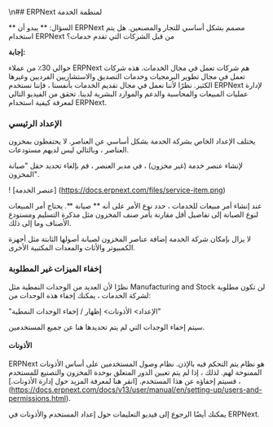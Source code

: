 \n## ERPNext لمنظمة الخدمة

** السؤال: ** يبدو أن ERPNext مصمم بشكل أساسي للتجار والمصنعين. هل يتم استخدام ERPNext من قبل الشركات التي تقدم خدمات؟

**إجابة:**

حوالي 30٪ من عملاء ERPNext هم شركات تعمل في مجال الخدمات. هذه شركات تعمل في مجال تطوير البرمجيات وخدمات التصديق والاستشاريين الفرديين وغيرها الكثير. نظرًا لأننا نعمل في مجال تقديم الخدمات بأنفسنا ، فإننا نستخدم ERPNext لإدارة عمليات المبيعات والمحاسبة والدعم والموارد البشرية لدينا. تحقق من الفيديو التالي لمعرفة كيفية استخدام ERPNext.

### الإعداد الرئيسي

يختلف الإعداد الخاص بشركة الخدمة بشكل أساسي عن العناصر. لا يحتفظون بمخزون العناصر ، وبالتالي ليس لديهم مستودعات.

لإنشاء عنصر خدمة (غير مخزون) ، في مدير العنصر ، قم بإلغاء تحديد حقل "صيانة المخزون".

! [عنصر الخدمة] (https://docs.erpnext.com/files/service-item.png)

عند إنشاء أمر مبيعات للخدمات ، حدد نوع الأمر على أنه ** صيانة **. يحتاج أمر المبيعات لنوع الصيانة إلى تفاصيل أقل مقارنة بأمر صنف المخزون مثل مذكرة التسليم ومستودع الأصناف وما إلى ذلك.

لا يزال بإمكان شركة الخدمة إضافة عناصر المخزون لصيانة أصولها الثابتة مثل أجهزة الكمبيوتر والأثاث والمعدات المكتبية الأخرى.

### إخفاء الميزات غير المطلوبة

نظرًا لأن العديد من الوحدات النمطية مثل Manufacturing and Stock لن تكون مطلوبة لشركة الخدمات ، يمكنك إخفاء هذه الوحدات من:

"الإعداد> الأذونات> إظهار / إخفاء الوحدات النمطية"

سيتم إخفاء الوحدات التي لم يتم تحديدها هنا عن جميع المستخدمين.

#### الأذونات

ERPNext هو نظام يتم التحكم فيه بالإذن. نظام وصول المستخدمين على أساس الأذونات الممنوحة لهم. لذلك ، إذا لم يتم تعيين الدور المتعلق بوحدة المخزون والتصنيع للمستخدم ، فسيتم إخفاؤه عن هذا المستخدم. [انقر هنا لمعرفة المزيد حول إدارة الأذونات.] (https://docs.erpnext.com/docs/v13/user/manual/en/setting-up/users-and-permissions.html).

يمكنك أيضًا الرجوع إلى فيديو التعليمات حول إعداد المستخدم والأذونات في ERPNext.